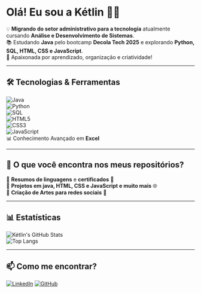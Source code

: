 # Olá! Eu sou a Kétlin 👋🚀  

💡 **Migrando do setor administrativo para a tecnologia** 
 atualmente cursando **Análise e Desenvolvimento de Sistemas**.  
📚 Estudando **Java** pelo bootcamp **Decola Tech 2025** e explorando **Python, SQL, HTML, CSS e JavaScript**.  
🎨 Apaixonada por aprendizado, organização e criatividade!  

---

## 🛠️ Tecnologias & Ferramentas  

![Java](https://img.shields.io/badge/Java-ED8B00?style=for-the-badge&logo=java&logoColor=white)  
![Python](https://img.shields.io/badge/Python-3776AB?style=for-the-badge&logo=python&logoColor=white)  
![SQL](https://img.shields.io/badge/SQL-4479A1?style=for-the-badge&logo=postgresql&logoColor=white)  
![HTML5](https://img.shields.io/badge/HTML5-E34F26?style=for-the-badge&logo=html5&logoColor=white)  
![CSS3](https://img.shields.io/badge/CSS3-1572B6?style=for-the-badge&logo=css3&logoColor=white)  
![JavaScript](https://img.shields.io/badge/JavaScript-F7DF1E?style=for-the-badge&logo=javascript&logoColor=black)  
📊 Conhecimento Avançado em **Excel**  

---

## 📌 O que você encontra nos meus repositórios?  
🔹 **Resumos de linguagens** e **certificados** 📖  
🔹 **Projetos em java, HTML, CSS e JavaScript e muito mais** 🌐  
🔹 **Criação de Artes para redes sociais** 🎨  

---

## 📊 Estatísticas  

![Kétlin's GitHub Stats](https://github-readme-stats.vercel.app/api?username=Ketlin-Casagrande&show_icons=true&theme=radical)  
![Top Langs](https://github-readme-stats.vercel.app/api/top-langs/?username=Ketlin-CasagrandeO&layout=compact&theme=radical)  

---

## 📫 Como me encontrar?  

[![LinkedIn](https://img.shields.io/badge/LinkedIn-0A66C2?style=for-the-badge&logo=linkedin&logoColor=white)](https://www.linkedin.com/in/ketlin-casagrande-1a02b7214/)
[![GitHub](https://img.shields.io/badge/GitHub-100000?style=for-the-badge&logo=github&logoColor=white)](https://github.com/KetlinCasagrande)  